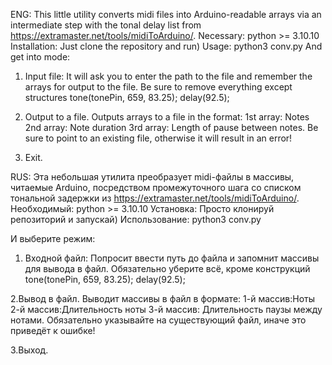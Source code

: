 ENG:
This little utility converts midi files into Arduino-readable arrays via an intermediate step with the tonal delay list from https://extramaster.net/tools/midiToArduino/.
Necessary:
python >= 3.10.10
Installation:
Just clone the repository and run)
Usage:
python3 conv.py
And get into mode:

1) Input file:
It will ask you to enter the path to the file and remember the arrays for output to the file.
Be sure to remove everything except structures
tone(tonePin, 659, 83.25);
delay(92.5);

2) Output to a file.
Outputs arrays to a file in the format:
1st array: Notes
2nd array: Note duration
3rd array: Length of pause between notes.
Be sure to point to an existing file, otherwise it will result in an error!

3) Exit.


RUS:
Эта небольшая утилита преобразует midi-файлы в массивы, читаемые Arduino, посредством промежуточного шага со списком тональной задержки из https://extramaster.net/tools/midiToArduino/.
Необходимый:
python >= 3.10.10
Установка:
Просто клонируй репозиторий и запускай)
Использование:
python3 conv.py

И выберите режим:
  1) Входной файл:
  Попросит ввести путь до файла и запомнит массивы для вывода в файл.
  Обязательно уберите всё, кроме конструкций
  tone(tonePin, 659, 83.25);
  delay(92.5);

  2.Вывод в файл.
  Выводит массивы в файл в формате:
  1-й массив:Ноты
  2-й массив:Длительность ноты
  3-й массив: Длительность паузы между нотами.
  Обязательно указывайте на существующий файл, иначе это приведёт к ошибке!

  3.Выход.
